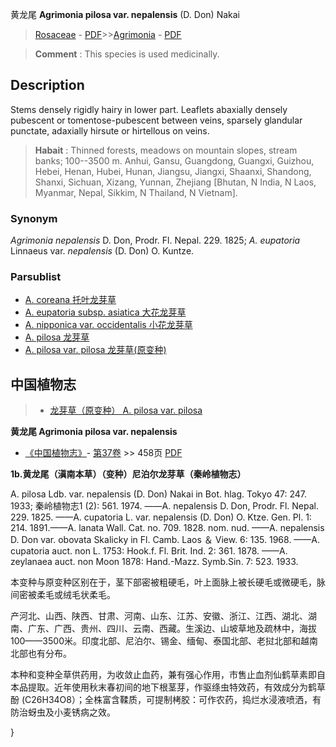 黄龙尾 **Agrimonia pilosa var. nepalensis** (D. Don) Nakai

> [Rosaceae](http://www.iplant.cn/info/Rosaceae?t=foc) - [PDF](http://www.iplant.cn/foc/pdf/Rosaceae.pdf)>>[Agrimonia](Agrimonia-龙牙草属.md) - [PDF](http://www.iplant.cn/foc/pdf/Agrimonia.pdf)

> **Comment** : 
> This species is used medicinally.

## Description

Stems densely rigidly hairy in lower part. Leaflets abaxially densely pubescent or tomentose-pubescent between veins, sparsely glandular punctate, adaxially hirsute or hirtellous on veins.

> **Habait** : 
> Thinned forests, meadows on mountain slopes, stream banks; 100--3500 m. Anhui, Gansu, Guangdong, Guangxi, Guizhou, Hebei, Henan, Hubei, Hunan, Jiangsu, Jiangxi, Shaanxi, Shandong, Shanxi, Sichuan, Xizang, Yunnan, Zhejiang [Bhutan, N India, N Laos, Myanmar, Nepal, Sikkim, N Thailand, N Vietnam].

### Synonym
*Agrimonia nepalensis* D. Don, Prodr. Fl. Nepal. 229. 1825; *A. eupatoria* Linnaeus var. *nepalensis* (D. Don) O. Kuntze.

### Parsublist

* [A.  coreana  托叶龙芽草](Agrimonia-coreana-托叶龙芽草.md)
* [A.  eupatoria subsp. asiatica  大花龙芽草](Agrimonia-eupatoria-subsp-asiatica-大花龙芽草.md)
* [A.  nipponica var. occidentalis  小花龙芽草](Agrimonia-nipponica-var-occidentalis-小花龙芽草.md)
* [A.  pilosa  龙芽草](Agrimonia-pilosa-龙芽草.md)
* [A.  pilosa var. pilosa  龙芽草(原变种)](Agrimonia-pilosa-var-pilosa-龙芽草(原变种).md)

## 中国植物志

> * [龙芽草（原变种）  A.  pilosa var. pilosa](Agrimonia-pilosa-var-pilosa-龙芽草(原变种).md)

**黄龙尾 Agrimonia pilosa var. nepalensis**

* [《中国植物志》](http://www.iplant.cn/frps)- [第37卷](http://www.iplant.cn/frps/vol/37) >> 458页 [PDF](http://www.iplant.cn/frps/pdf/37/458a.PDF)

**1b.黄龙尾（滇南本草）（变种）尼泊尔龙芽草（秦岭植物志）**

A. pilosa Ldb. var. nepalensis (D. Don) Nakai in Bot. hlag. Tokyo 47: 247. 1933; 秦岭植物志1 (2): 561. 1974. ——A. nepalensis D. Don, Prodr. Fl. Nepal. 229. 1825. ——A. cupatoria L. var. nepalensis (D. Don) O. Ktze. Gen. Pl. 1: 214. 1891.——A. lanata Wall. Cat. no. 709. 1828. nom. nud. ——A. nepalensis D. Don var. obovata Skalicky in Fl. Camb. Laos ＆ View. 6: 135. 1968. ——A. cupatoria auct. non L. 1753: Hook.f. Fl. Brit. Ind. 2: 361. 1878. ——A. zeylanaea auct. non Moon 1878: Hand.-Mazz. Symb.Sin. 7: 523. 1933.

本变种与原变种区别在于，茎下部密被粗硬毛，叶上面脉上被长硬毛或微硬毛，脉间密被柔毛或绒毛状柔毛。

产河北、山西、陕西、甘肃、河南、山东、江苏、安徽、浙江、江西、湖北、湖南、广东、广西、贵州、四川、云南、西藏。生溪边、山坡草地及疏林中，海拔100——3500米。印度北部、尼泊尔、锡金、缅甸、泰国北部、老挝北部和越南北部也有分布。

本种和变种全草供药用，为收敛止血药，兼有强心作用，市售止血剂仙鹤草素即自本品提取。近年使用秋末春初间的地下根茎芽，作驱绦虫特效药，有效成分为鹤草酚 (C26H34O8）；全株富含鞣质，可提制栲胶：可作农药，捣烂水浸液喷洒，有防治蚜虫及小麦锈病之效。

}